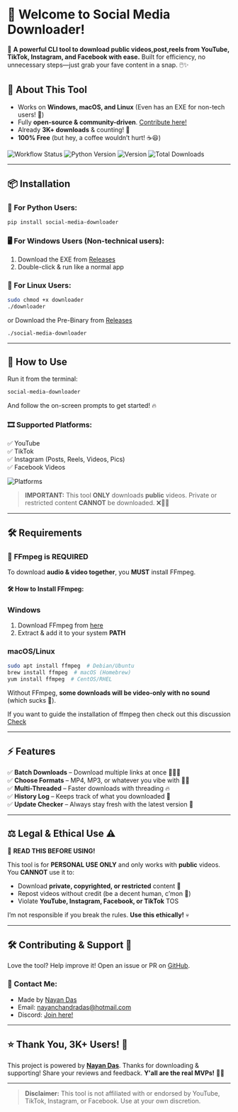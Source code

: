 # 🎉 Welcome to Social Media Downloader!

🚀 **A powerful CLI tool to download public videos,post,reels from YouTube, TikTok, Instagram, and Facebook with ease.** Built for efficiency, no unnecessary steps—just grab your fave content in a snap. 🖱️✨

## 🤩 About This Tool

- Works on **Windows, macOS, and Linux** (Even has an EXE for non-tech users! 🤯)
- Fully **open-source & community-driven**. [Contribute here!](https://github.com/nayandas69/Social-Media-Downloader)
- Already **3K+ downloads** & counting! 🚀
- **100% Free** (but hey, a coffee wouldn’t hurt! ☕😆)

![Workflow Status](https://img.shields.io/github/actions/workflow/status/nayandas69/Social-Media-Downloader/python-package.yml?style=flat-square&color=4DB6AC&logo=github)
![Python Version](https://img.shields.io/pypi/pyversions/social-media-downloader?style=flat-square&color=blueviolet&logo=python&logoColor=white)
![Version](https://img.shields.io/pypi/v/social-media-downloader?style=flat-square&color=green&logo=pypi&logoColor=white)
![Total Downloads](https://static.pepy.tech/badge/social-media-downloader)

---

## 📦 Installation

### 🐍 For Python Users:
```sh
pip install social-media-downloader
```

### 🖥️ For Windows Users (Non-technical users):
1. Download the EXE from [Releases](https://github.com/nayandas69/Social-Media-Downloader/releases)
2. Double-click & run like a normal app

### 🐧 For Linux Users:
```sh
sudo chmod +x downloader
./downloader
```

or Download the Pre-Binary from [Releases](https://github.com/nayandas69/Social-Media-Downloader/releases)
```sh
./social-media-downloader
```

---

## 🚀 How to Use

Run it from the terminal:
```sh
social-media-downloader
```
And follow the on-screen prompts to get started! 🔥

### 🎞️ Supported Platforms:
✅ YouTube  
✅ TikTok  
✅ Instagram (Posts, Reels, Videos, Pics)  
✅ Facebook Videos

![Platforms](https://img.shields.io/badge/platforms-YouTube%20%7C%20Instagram%20%7C%20TikTok%20%7C%20Twitter-brightgreen?style=flat-square&logo=socialblade)

> **IMPORTANT:** This tool **ONLY** downloads **public** videos. Private or restricted content **CANNOT** be downloaded. ❌🙅‍♂️

---

## 🛠️ Requirements

### 📌 **FFmpeg is REQUIRED**
To download **audio & video together**, you **MUST** install FFmpeg.

#### 🛠️ How to Install FFmpeg:

### **Windows**
1. Download FFmpeg from [here](https://ffmpeg.org/download.html)
2. Extract & add it to your system **PATH**

### **macOS/Linux**
```sh
sudo apt install ffmpeg  # Debian/Ubuntu
brew install ffmpeg  # macOS (Homebrew)
yum install ffmpeg  # CentOS/RHEL
```

Without FFmpeg, **some downloads will be video-only with no sound** (which sucks 😬).

If you want to guide the installation of ffmpeg then check out this discussion [Check](https://github.com/nayandas69/Social-Media-Downloader/discussions/3)

---

## ⚡ Features
✅ **Batch Downloads** – Download multiple links at once 🏃‍♂️💨  
✅ **Choose Formats** – MP4, MP3, or whatever you vibe with 🎵🎥  
✅ **Multi-Threaded** – Faster downloads with threading 🔥  
✅ **History Log** – Keeps track of what you downloaded 📜  
✅ **Update Checker** – Always stay fresh with the latest version 🌟  

---

## ⚖️ Legal & Ethical Use ⚠️

🔴 **READ THIS BEFORE USING!**

This tool is for **PERSONAL USE ONLY** and only works with **public** videos. You **CANNOT** use it to:
- Download **private, copyrighted, or restricted** content 🚫
- Repost videos without credit (be a decent human, c’mon 🫠)
- Violate **YouTube, Instagram, Facebook, or TikTok** TOS

I’m not responsible if you break the rules. **Use this ethically!** 💀

---

## 🛠️ Contributing & Support 💖

Love the tool? Help improve it! Open an issue or PR on [GitHub](https://github.com/nayandas69/Social-Media-Downloader).

### 📧 Contact Me:
- Made by [Nayan Das](https://socialportal.nayanchandradas.com)
- Email: [nayanchandradas@hotmail.com](mailto:nayanchandradas@hotmail.com)
- Discord: [Join here!](https://discord.gg/skHyssu)

---

## ⭐ Thank You, 3K+ Users! 🚀

This project is powered by **[Nayan Das](https://github.com/nayandas69)**. Thanks for downloading & supporting! Share your reviews and feedback. **Y'all are the real MVPs!** 💙💯

---

> **Disclaimer:** This tool is not affiliated with or endorsed by YouTube, TikTok, Instagram, or Facebook. Use at your own discretion.
